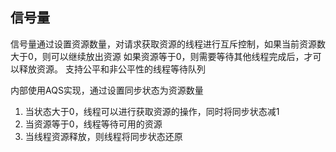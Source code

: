 
## 信号量

信号量通过设置资源数量，对请求获取资源的线程进行互斥控制，如果当前资源数大于0，则可以继续放出资源
如果资源等于0，则需要等待其他线程完成后，才可以释放资源。
支持公平和非公平性的线程等待队列

内部使用AQS实现，通过设置同步状态为资源数量
1. 当状态大于0，线程可以进行获取资源的操作，同时将同步状态减1
2. 当资源等于0，线程等待可用的资源
3. 当线程资源释放，则线程将同步状态还原

